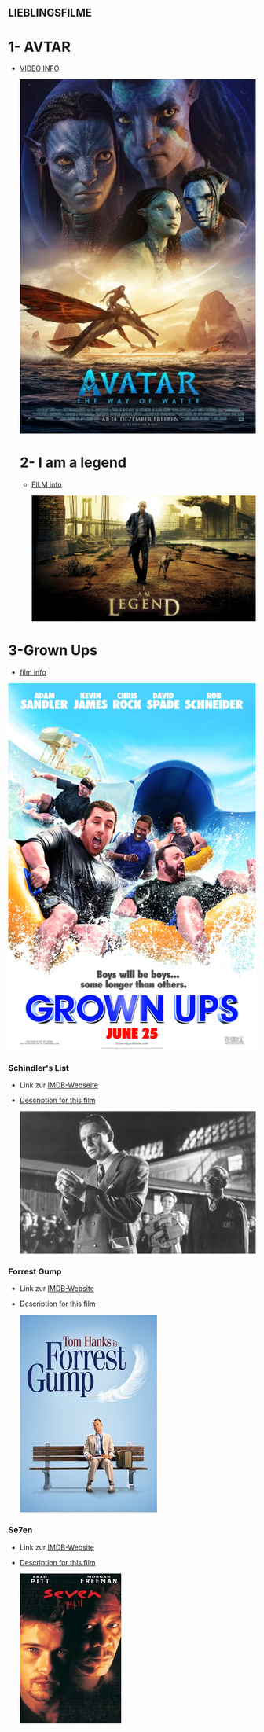 ## LIEBLINGSFILME

  # 1- AVTAR 
 -  [VIDEO INFO](https://www.imdb.com/title/tt1630029/)

     ![Avtar cover](/Bilder/image_f1bcb2d5.webp)


    #  2- I am a legend 
    -   [FILM info](https://www.imdb.com/title/tt0480249/?ref_=nv_sr_srsg_0)

        ![film cover](/Bilder/p170977_v_h10_aa.jpg)

   
  
   #  3-Grown Ups
   -   [film info](https://www.imdb.com/title/tt1375670/?ref_=nv_sr_srsg_)

 ![film cover](/Bilder/grownUp.jpg)	


 ### Schindler's List
- Link zur [IMDB-Webseite](https://www.imdb.com/title/tt0108052/?ref_=adv_li_tt)


- [Description for this film](SchindlersListe.md)

  ![Poster](Bilder/Schindler.jpg)

### Forrest Gump
- Link zur [IMDB-Website](https://www.imdb.com/title/tt0109830/?ref_=adv_li_tt)

- [Description for this film](ForrestGump.md)

  ![Poster](Bilder/forrestGump.jpg)

### Se7en
- Link zur [IMDB-Website](https://www.imdb.com/title/tt0114369/?ref_=adv_li_tt)

- [Description for this film](Se7en.md)

  ![Poster](Bilder/se7en.jpg)

